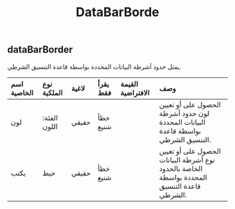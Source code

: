 ﻿---
title: DataBarBorde
second_title: Aspose.Cells Cloud Documen
type: docs
url: /ar/specification/model/databarborder/
description: "Aspose.Cells مواصفات النموذج السحابي: DataBarBorder. تعامل بسهولة مع Excel ومستندات جداول البيانات الأخرى التي تحتوي على ميزات مثل الفتح والتوليد والتحرير والتقسيم والدمج والمقارنة والتحويل"
kwords: Excel، Office، جدول البيانات، Cloud REST API، DataBarBorder
weight: 50
---
## **dataBarBorder**

 يمثل حدود أشرطة البيانات المحددة بواسطة قاعدة التنسيق الشرطي.

| اسم الخاصية| نوع الملكية| لاغية| يقرأ فقط| القيمة الافتراضية| وصف|
|:- |:- |:- |:- |:- |:- |
| لون| الفئة: اللون| حقيقي| خطأ شنيع|| الحصول على أو تعيين لون حدود أشرطة البيانات المحددة بواسطة قاعدة التنسيق الشرطي.|
| يكتب| خيط| حقيقي| خطأ شنيع|| الحصول على أو تعيين نوع أشرطة البيانات الخاصة بالحدود المحددة بواسطة قاعدة التنسيق الشرطي.|

